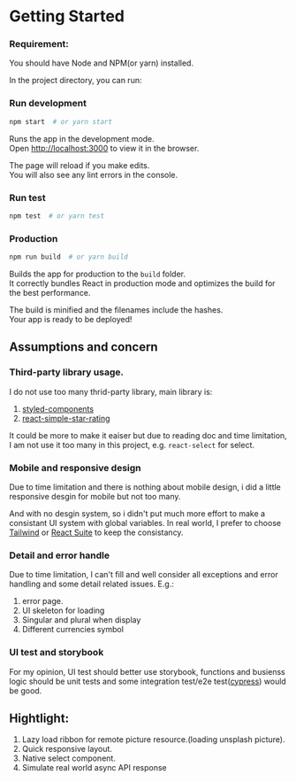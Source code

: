 # Getting Started

### Requirement:

You should have Node and NPM(or yarn) installed.

In the project directory, you can run:

### Run development

```bash
npm start  # or yarn start
```

Runs the app in the development mode.\
Open [http://localhost:3000](http://localhost:3000) to view it in the browser.

The page will reload if you make edits.\
You will also see any lint errors in the console.

### Run test

```bash
npm test  # or yarn test
```

### Production

```bash
npm run build  # or yarn build
```

Builds the app for production to the `build` folder.\
It correctly bundles React in production mode and optimizes the build for the best performance.

The build is minified and the filenames include the hashes.\
Your app is ready to be deployed!

## Assumptions and concern

### Third-party library usage.

I do not use too many thrid-party library, main library is:

1. [styled-components](https://styled-components.com/)
2. [react-simple-star-rating](https://www.npmjs.com/package/react-simple-star-rating)

It could be more to make it eaiser but due to reading doc and time limitation, I am not use it too many in this project, e.g. `react-select` for select.

### Mobile and responsive design

Due to time limitation and there is nothing about mobile design, i did a little responsive desgin for mobile but not too many.

And with no desgin system, so i didn't put much more effort to make a consistant UI system with global variables. In real world, I prefer to choose [Tailwind](https://tailwindcss.com/) or [React Suite](https://rsuitejs.com/) to keep the consistancy.

### Detail and error handle

Due to time limitation, I can't fill and well consider all exceptions and error handling and some detail related issues.
E.g.:

1. error page.
2. UI skeleton for loading
3. Singular and plural when display
4. Different currencies symbol

### UI test and storybook

For my opinion, UI test should better use storybook, functions and busienss logic should be unit tests and some integration test/e2e test([cypress](https://www.cypress.io/)) would be good.

## Hightlight:

1. Lazy load ribbon for remote picture resource.(loading unsplash picture).
2. Quick responsive layout.
3. Native select component.
4. Simulate real world async API response
